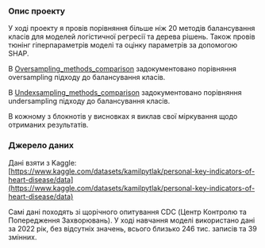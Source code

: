 ### Опис проекту
У ході проекту я провів порівняння більше ніж 20 методів балансування класів для моделей логістичної регресії та дерева рішень. Також провів тюнінг гіперпараметрів моделі та оцінку параметрів за допомогою SHAP. 

В [Oversampling_methods_comparison](./oversampling_methods_comparison.ipynb) задокументовано порівняння oversampling підходу до балансування класів.

В [Undexsampling_methods_comparison](./undersampling_methods_comparison.ipynb) задокументовано порівняння undersampling підходу до балансування класів.

В кожному з блокнотів у висновках я виклав свої міркування щодо отриманих результатів.

### Джерело даних
Дані взяти з Kaggle:
[https://www.kaggle.com/datasets/kamilpytlak/personal-key-indicators-of-heart-disease/data](https://www.kaggle.com/datasets/kamilpytlak/personal-key-indicators-of-heart-disease/data)

Самі дані походять зі щорічного опитування CDC (Центр Контролю та Попередження Захворювань). У ході навчання моделі використано дані за 2022 рік, без відсутніх значень, всього близько 246 тис. записів та 39 змінних.
